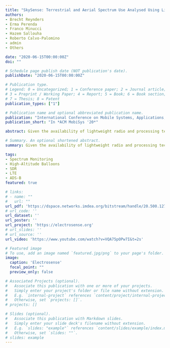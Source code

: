 ```yaml
---
title: "SkySense: Terrestrial and Aerial Spectrum Use Analysed Using Lightweight Sensing Technology with Weather Balloons"
authors:
- Brecht Reynders
- Erma Perenda
- Franco Minucci
- Hazem Sallouha
- Roberto Calvo-Palomino
- admin
- Others

date: "2020-06-15T00:00:00Z"
doi: ""

# Schedule page publish date (NOT publication's date).
publishDate: "2020-06-15T00:00:00Z"

# Publication type.
# Legend: 0 = Uncategorized; 1 = Conference paper; 2 = Journal article;
# 3 = Preprint / Working Paper; 4 = Report; 5 = Book; 6 = Book section;
# 7 = Thesis; 8 = Patent
publication_types: ["1"]

# Publication name and optional abbreviated publication name.
publication: "International Conference on Mobile Systems, Applications, and Services"
publication_short: "In *ACM MobiSys '20*"

abstract: Given the availability of lightweight radio and processing technology, it becomes feasible to imagine spectrum sensing systems using weather balloons. Such balloons navigate the airspace up to 40 km, and can provide a bird's eye and clear view of terrestrial, as well as aerial spectrum use. In this paper, we present SkySense, which is an extension of the Electrosense sensing framework with mobile GPS-located sensors and local data logging. In addition, we present 6 different sensing campaigns, targeting multiple terrestrial or aerial technologies such as ADS-B, AIS or LTE. For instance, for ADS-B, we can clearly conclude that the number of airplanes that are detected is the same for each balloon altitude, but the message reception rate decreases strongly with altitude because of collisions. For each sensing campaign, the dataset is described, and some example spectrum analysis results are presented. In addition, we analyse and quantify important trends visible when sensing from the sky, such as temperature and hardware variations, increased ambient interference levels, as well as hardware limitations of the lightweight system. A key challenge is the automatic gain control and dynamic range of the system, as a radio navigating over 30km, sees a very wide range of possible signal levels. All data is publicly available through the Electrosense framework, to encourage the spectrum sensing community to further analyse the data or motivate further measurement campaigns using weather balloons.

# Summary. An optional shortened abstract.
summary: Given the availability of lightweight radio and processing technology, it becomes feasible to imagine spectrum sensing systems using weather balloons. Such balloons navigate the airspace up to 40 km, and can provide a bird's eye and clear view of terrestrial, as well as aerial spectrum use. In this paper, we present SkySense, which is an extension of the Electrosense sensing framework with mobile GPS-located sensors and local data logging. In addition, we present 6 different sensing campaigns, targeting multiple terrestrial or aerial technologies such as ADS-B, AIS or LTE.

tags:
- Spectrum Monitoring
- High-Altitude Balloons
- SDR
- LTE
- ADS-B
featured: true

# links:
# - name: ""
#   url: ""
url_pdf: 'https://dspace.networks.imdea.org/bitstream/handle/20.500.12761/818/Electrosense_hackathon_overview___Eprints.pdf?sequence=1'
# url_code: ''
url_dataset: ''
url_poster: ''
url_project: 'https://electrosense.org'
# url_slides: ''
# url_source: ''
url_video: 'https://www.youtube.com/watch?v=VQA75pOPw7I&t=2s'

# Featured image
# To use, add an image named `featured.jpg/png` to your page's folder. 
image:
  caption: 'Electrosense'
  focal_point: ""
  preview_only: false

# Associated Projects (optional).
#   Associate this publication with one or more of your projects.
#   Simply enter your project's folder or file name without extension.
#   E.g. `internal-project` references `content/project/internal-project/index.md`.
#   Otherwise, set `projects: []`.
# projects: []

# Slides (optional).
#   Associate this publication with Markdown slides.
#   Simply enter your slide deck's filename without extension.
#   E.g. `slides: "example"` references `content/slides/example/index.md`.
#   Otherwise, set `slides: ""`.
# slides: example
---
```



